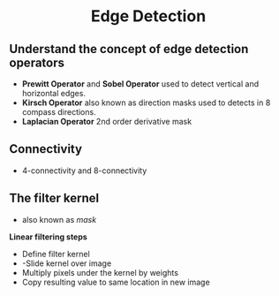 # <h1 align="center">Edge Detection

## **Understand the concept of edge detection operators**
- **Prewitt Operator** and **Sobel Operator** used to detect vertical and horizontal edges.
- **Kirsch Operator** also known as direction masks used to detects in 8 compass directions.
- **Laplacian Operator** 2nd order derivative mask
## **Connectivity**
- 4-connectivity and 8-connectivity


## **The filter kernel**
- also known as *mask*

**Linear filtering steps**
- Define filter kernel
- -Slide kernel over image
- Multiply pixels under the kernel by weights
- Copy resulting value to same location in new image